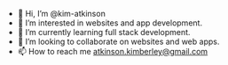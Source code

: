 - 👋 Hi, I’m @kim-atkinson
- 👀 I’m interested in websites and app development. 
- 🌱 I’m currently learning full stack development.
- 💞️ I’m looking to collaborate on websites and web apps. 
- 📫 How to reach me atkinson.kimberley@gmail.com

<!---
kim-atkinson/kim-atkinson is a ✨ special ✨ repository because its `README.md` (this file) appears on your GitHub profile.
You can click the Preview link to take a look at your changes.
--->
